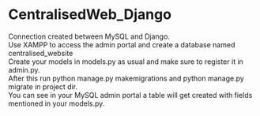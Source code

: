 # CentralisedWeb_Django
Connection created between MySQL and Django.<br>
Use XAMPP to access the admin portal and create a database named centralised_website<br>
Create your models in models.py as usual and make sure to register it in admin.py.<br>
After this run python manage.py makemigrations and python manage.py migrate in project dir.<br>
You can see in your MySQL admin portal a table will get created with fields mentioned in your models.py.
